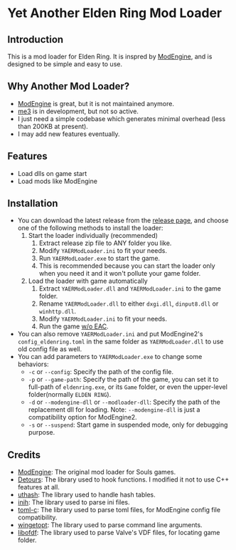 # Yet Another Elden Ring Mod Loader

## Introduction
This is a mod loader for Elden Ring. It is inspred by [ModEngine](https://github.com/soulsmods/ModEngine2), and is designed to be simple and easy to use.

## Why Another Mod Loader?
- [ModEngine](https://github.com/soulsmods/ModEngine2) is great, but it is not maintained anymore.
- [me3](https://github.com/garyttierney/me3) is in development, but not so active.
- I just need a simple codebase which generates minimal overhead (less than 200KB at present).
- I may add new features eventually.

## Features
- Load dlls on game start
- Load mods like ModEngine

## Installation
- You can download the latest release from the [release page](https://github.com/soarqin/YAERModLoader/releases), and choose one of the following methods to install the loader:
  1. Start the loader individually (recommended)
     1. Extract release zip file to ANY folder you like.
     2. Modify `YAERModLoader.ini` to fit your needs.
     3. Run `YAERModLoader.exe` to start the game.
     4. This is recommended because you can start the loader only when you need it and it won't pollute your game folder.
  2. Load the loader with game automatically
     1. Extract `YAERModLoader.dll` and `YAERModLoader.ini` to the game folder.
     2. Rename `YAERModLoader.dll` to either `dxgi.dll`, `dinput8.dll` or `winhttp.dll`.
     3. Modify `YAERModLoader.ini` to fit your needs.
     4. Run the game [w/o EAC](https://steamcommunity.com/sharedfiles/filedetails/?id=2763986548).
- You can also remove `YAERModLoader.ini` and put ModEngine2's `config_eldenring.toml` in the same folder as `YAERModLoader.dll` to use old config file as well.
- You can add parameters to `YAERModLoader.exe` to change some behaviors:
  - `-c` or `--config`: Specify the path of the config file.
  - `-p` or `--game-path`: Specify the path of the game, you can set it to full-path of `eldenring.exe`, or its `Game` folder, or even the upper-level folder(normally `ELDEN RING`).
  - `-d` or `--modengine-dll` or `--modloader-dll`: Specify the path of the replacement dll for loading. Note: `--modengine-dll` is just a compatibility option for ModEngine2.
  - `-s` or `--suspend`: Start game in suspended mode, only for debugging purpose.

## Credits
- [ModEngine](https://github.com/soulsmods/ModEngine2): The original mod loader for Souls games.
- [Detours](https://github.com/microsoft/Detours): The library used to hook functions. I modified it not to use C++ features at all.
- [uthash](https://github.com/troydhanson/uthash): The library used to handle hash tables.
- [inih](https://github.com/benhoyt/inih): The library used to parse ini files.
- [toml-c](https://github.com/arp242/toml-c): The library used to parse toml files, for ModEngine config file compatibility.
- [wingetopt](https://github.com/alex85k/wingetopt): The library used to parse command line arguments.
- [libofdf](https://github.com/Jan200101/libofdf): The library used to parse Valve's VDF files, for locating game folder.
